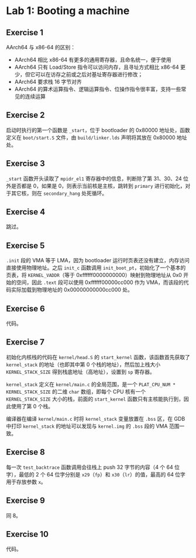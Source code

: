 # Lab 1: Booting a machine

## Exercise 1

AArch64 与 x86-64 的区别：

- AArch64 相比 x86-64 有更多的通用寄存器，且命名统一，便于使用
- AArch64 只有 Load/Store 指令可以访问内存，且寻址方式相比 x86-64 更少，但它可以在访存之前或之后对基址寄存器进行修改；
- AArch64 要求栈 16 字节对齐
- AArch64 的算术运算指令、逻辑运算指令、位操作指令很丰富，支持一些常见的连续运算

## Exercise 2

启动时执行的第一个函数是 `_start`，位于 bootloader 的 0x80000 地址处，函数定义在 `boot/start.S` 文件，由 `build/linker.lds` 声明将其放在 0x80000 地址处。

## Exercise 3

`_start` 函数开头读取了 `mpidr_el1` 寄存器中的信息，判断除了第 31、30、24 位外是否都是 0，如果是 0，则表示当前核是主核，跳转到 `primary` 进行初始化，对于其它核，则在 `secondary_hang` 处死循环。

## Exercise 4

跳过。

## Exercise 5

`.init` 段的 VMA 等于 LMA，因为 bootloader 运行时页表还没有建立，内存访问直接使用物理地址。之后 `init_c` 函数调用 `init_boot_pt`，初始化了一个基本的页表，将 `KERNEL_VADDR`（等于 0xffffff0000000000）映射到物理地址从 0x0 开始的空间，因此 `.text` 段可以使用 0xffffff00000cc000 作为 VMA，而该段的代码实际加载到物理地址的 0x00000000000cc000 处。

## Exercise 6

代码。

## Exercise 7

初始化内核栈的代码在 `kernel/head.S` 的 `start_kernel` 函数，该函数首先获取了 `kernel_stack` 的地址（也即其中第 0 个栈的地址），然后加上栈大小 `KERNEL_STACK_SIZE` 得到栈底地址（高地址），设置到 `sp` 寄存器。

`kernel_stack` 定义在 `kernel/main.c` 的全局范围，是一个 `PLAT_CPU_NUM * KERNEL_STACK_SIZE` 的二维 `char` 数组，即每个 CPU 核有一个 `KERNEL_STACK_SIZE` 大小的栈，前面的 `start_kernel` 函数只有主核能执行到，因此使用了第 0 个栈。

编译器在编译 `kernel/main.c` 时将 `kernel_stack` 变量放置在 `.bss` 区，在 GDB 中打印 `kernel_stack` 的地址可以发现与 `kernel.img` 的 `.bss` 段的 VMA 范围一致。

## Exercise 8

每一次 `test_backtrace` 函数调用会往栈上 push 32 字节的内容（4 个 64 位字），最低的 2 个 64 位字分别是 `x29`（`fp`）和 `x30`（`lr`）的值，最高的 64 位字用于存放参数 `x`。

## Exercise 9

同 8。

## Exercise 10

代码。
